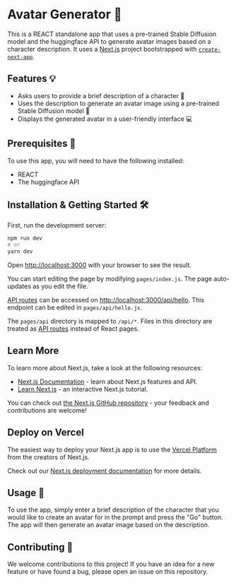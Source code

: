 # Avatar Generator 🎨

This is a REACT standalone app that uses a pre-trained Stable Diffusion model and the huggingface API to generate avatar images based on a character description.
It uses a [Next.js](https://nextjs.org/) project bootstrapped with [`create-next-app`](https://github.com/vercel/next.js/tree/canary/packages/create-next-app).

## Features 💡

- Asks users to provide a brief description of a character 🤔
- Uses the description to generate an avatar image using a pre-trained Stable Diffusion model 🌟
- Displays the generated avatar in a user-friendly interface 💻

## Prerequisites 🧰

To use this app, you will need to have the following installed:

- REACT
- The huggingface API

## Installation & Getting Started 🛠
First, run the development server:

```bash
npm run dev
# or
yarn dev
```

Open [http://localhost:3000](http://localhost:3000) with your browser to see the result.

You can start editing the page by modifying `pages/index.js`. The page auto-updates as you edit the file.

[API routes](https://nextjs.org/docs/api-routes/introduction) can be accessed on [http://localhost:3000/api/hello](http://localhost:3000/api/hello). This endpoint can be edited in `pages/api/hello.js`.

The `pages/api` directory is mapped to `/api/*`. Files in this directory are treated as [API routes](https://nextjs.org/docs/api-routes/introduction) instead of React pages.

## Learn More

To learn more about Next.js, take a look at the following resources:

- [Next.js Documentation](https://nextjs.org/docs) - learn about Next.js features and API.
- [Learn Next.js](https://nextjs.org/learn) - an interactive Next.js tutorial.

You can check out [the Next.js GitHub repository](https://github.com/vercel/next.js/) - your feedback and contributions are welcome!

## Deploy on Vercel

The easiest way to deploy your Next.js app is to use the [Vercel Platform](https://vercel.com/new?utm_medium=default-template&filter=next.js&utm_source=create-next-app&utm_campaign=create-next-app-readme) from the creators of Next.js.

Check out our [Next.js deployment documentation](https://nextjs.org/docs/deployment) for more details.

## Usage 🚀

To use the app, simply enter a brief description of the character that you would like to create an avatar for in the prompt and press the "Go" button. The app will then generate an avatar image based on the description.

## Contributing 🤝

We welcome contributions to this project! If you have an idea for a new feature or have found a bug, please open an issue on this repository.




